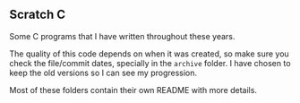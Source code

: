 Scratch C
---------

Some C programs that I have written throughout these years.

The quality of this code depends on when it was created, so make sure you check
the file/commit dates, specially in the `archive` folder. I have chosen to keep
the old versions so I can see my progression.

Most of these folders contain their own README with more details.
